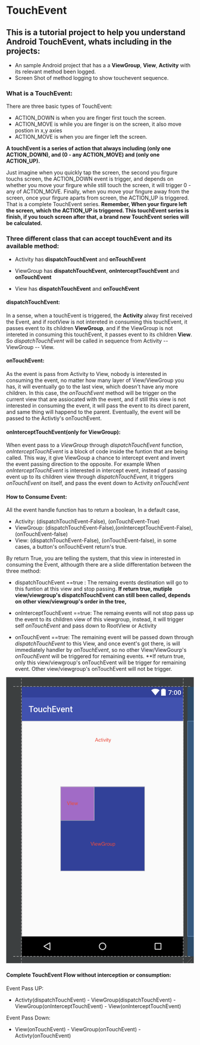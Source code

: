 # TouchEvent

## This is a tutorial project to help you understand Android TouchEvent, whats including in the projects:
- An sample Android project that has a a **ViewGroup**, **View**, **Activity** with its relevant method been logged.
- Screen Shot of method logging to show touchevent sequence.

### What is a TouchEvent:

There are three basic types of TouchEvent:
* ACTION_DOWN is when you are finger first touch the screen.
* ACTION_MOVE is while you are finger is on the screen, it also move postion in x,y axies
* ACTION_MOVE is when you are finger left the screen.

**A touchEvent is a series of action that always including (only one ACTION_DOWN), and (0 - any ACTION_MOVE) and (only one ACTION_UP).**

Just imagine when you quickly tap the screen, the second you firgure touchs screen, the ACTION_DOWN event is trigger, and depends on whether you move your firgure while still touch the screen, it will trigger 0 - any of ACTION_MOVE. Finally, when you move your fingure away from the screen, once your firgure aparts from screen, the ACTION_UP is triggered. That is a complete TouchEvent series. __Remember, When your firgure left the screen, which the ACTION_UP is triggered. This touchEvent series is finish, if you touch screen after that, a brand new TouchEvent series will be calculated.__

### Three different class that can accept touchEvent and its available method:
- Activity has **dispatchTouchEvent** and **onTouchEvent**

- ViewGroup has **dispatchTouchEvent**, **onInterceptTouchEvent** and **onTouchEvent**

- View has **dispatchTouchEvent** and **onTouchEvent**

#### dispatchTouchEvent:
In a sense, when a touchEvent is triggered, the __Activity__ alway first received the Event, and if rootView is not intereted in consuming this touchEvent, it passes event to its children __ViewGroup__, and if the ViewGroup is not intereted in consuming this touchEvent, it passes event to its children __View__. So _dispatchTouchEvent_ will be called in sequence from Activity -- ViewGroup -- View.

#### onTouchEvent:
As the event is pass from Activity to View, nobody is interested in consuming the event, no matter how many layer of View/ViewGroup you has, it will eventually go to the last view, which doesn't have any more children. In this case, the _onTouchEvent_ method will be trigger on the current view that are assiocated with the event, and if still this view is not interested in consuming the event, it will pass the event to its direct parent, and same thing will happend to the parent. Eventually, the event will be passed to the Activtiy's onTouchEvent.

#### onInterceptTouchEvent(only for ViewGroup):
When event pass to a _ViewGroup_ through _dispatchTouchEvent_ function, _onInterceptTouchEvent_ is a block of code inside the funtion that are being called. This way, it give ViewGoup a chance to intercept event and invert the event passing direction to the opposite. For example When _onInterceptTouchEvent_ is interested in intercept event, instead of passing event up to its children view through _dispatchTouchEvent_, it triggers _onTouchEvent_ on itself, and pass the event down to Activity _onTouchEvent_

#### How to Consume Event:
All the event handle function has to return a boolean, In a default case, 
* Activity: (dispatchTouchEvent-False), (onTouchEvent-True)
* ViewGroup:  (dispatchTouchEvent-False),(onInterceptTouchEvent-False), (onTouchEvent-false)
* View:  (dispatchTouchEvent-False), (onTouchEvent-false), in some cases, a button's onTouchEvent return's true.

By return True, you are telling the system, that this view in interested in consuming the Event, althougth there are a slide differentation between the three method:
* dispatchTouchEvent ==true :  The remaing events destination will go to this funtion at this view and stop passing. **If return true, mutiple view/viewgroup's dispatchTouchEvent can still been called, depends on other view/viewgroup's order in the tree,**

* onInterceptTouchEvent ==true: The remaing events will not stop pass up the event to its children view of this viewgroup, instead, it will trigger self _onTouchEvent_ and pass down to RootView or Activity

* onTouchEvent ==true: The remaining event will be passed down through _dispatchTouchEvent_ to this View, and once event's got there, is will immediately handler by _onTouchEvent_, so no other View/ViewGourp's _onTouchEvent_ will be triggered for remaining events. **If return true, only this view/viewgroup's onTouchEvent will be trigger for remaining event. Other view/viewgroup's onTouchEvent will not be trigger.

![](https://github.com/allengotstuff/TouchEvent/blob/master/app/asset/Screen%20Shot%202017-09-08%20at%209.34.17%20PM.png)

####  Complete TouchEvent Flow without interception or consumption:

Event Pass UP:
* Activty(dispatchTouchEvent) - ViewGroup(dispatchTouchEvent) - ViewGroup(onInterceptTouchEvent) - View(onInterceptTouchEvent)

Event Pass Down:
* View(onTouchEvent) - ViewGroup(onTouchEvent) - Activty(onTouchEvent)


